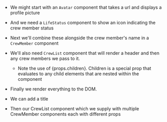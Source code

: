 - We might start with an `Avatar` component that takes a url and displays a profile picture

- And we need a `LifeStatus` component to show an icon indicating the crew member status

- Next we'll combine these alongside the crew member's name in a `CrewMember` component

- We'll also need `CrewList` component that will render a header and then any crew members we pass to it.
  - Note the use of {props.children}. Children is a special prop that evaluates to any child elements that are nested within the component

- Finally we render everything to the DOM.
- We can add a title
- Then our CrewList component which we supply with multiple CrewMember components each with different props